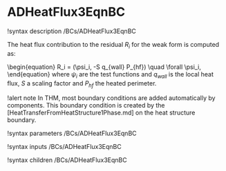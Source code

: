 # ADHeatFlux3EqnBC

!syntax description /BCs/ADHeatFlux3EqnBC

The heat flux contribution to the residual $R_i$ for the weak form is computed as:

\begin{equation}
R_i = (\psi_i, -S q_{wall} P_{hf}) \quad \forall \psi_i,
\end{equation}
where $\psi_i$ are the test functions and $q_{wall}$ is the local heat flux, $S$ a scaling factor
and $P_{hf}$ the heated perimeter.

!alert note
In THM, most boundary conditions are added automatically by components. This boundary condition is created by the
[HeatTransferFromHeatStructure1Phase.md] on the heat structure boundary.

!syntax parameters /BCs/ADHeatFlux3EqnBC

!syntax inputs /BCs/ADHeatFlux3EqnBC

!syntax children /BCs/ADHeatFlux3EqnBC
